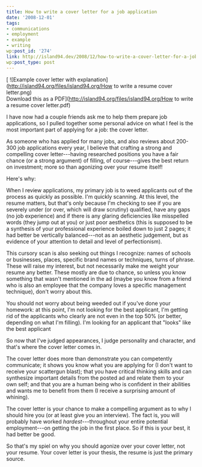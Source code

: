 ```yaml
---
title: How to write a cover letter for a job application
date: '2008-12-01'
tags:
- communications
- employment
- example
- writing
wp:post_id: '274'
link: http://island94.dev/2008/12/how-to-write-a-cover-letter-for-a-job-application/
wp:post_type: post
---
```


[ ![Example cover letter with explanation](http://island94.org/files/island94.org/How to write a resume cover letter.png)  
Download this as a PDF](http://island94.org/files/island94.org/How to write a resume cover letter.pdf)

I have now had a couple friends ask me to help them prepare job applications, so I pulled together some personal advice on what I feel is the most important part of applying for a job: the cover letter.

As someone who has applied for many jobs, and also reviews about 200-300 job applications every year, I believe that crafting a strong and compelling cover letter---having researched positions you have a fair chance (or a strong argument) of filling, of course---gives the best return on investment; more so than agonizing over your resume itself!

Here's why:

When I review applications, my primary job is to weed applicants out of the process as quickly as possible. I'm quickly scanning. At this level, the resume matters, but that's only because I'm checking to see if you are severely under (or over, which will draw scrutiny) qualified, have any gaps (no job experience) and if there is any glaring deficiencies like misspelled words (they jump out at you) or just poor aesthetics (this is supposed to be a synthesis of your professional experience boiled down to just 2 pages; it had better be vertically balanced---not as an aesthetic judgement, but as evidence of your attention to detail and level of perfectionism).

This cursory scan is also seeking out things I recognize: names of schools or businesses, places, specific brand names or techniques, turns of phrase. These will raise my interest, but not necessarily make me weight your resume any better. These mostly are due to chance, so unless you know something that wasn't mentioned in the ad (maybe you know from a friend who is also an employee that the company loves a specific management technique), don't worry about this.

You should not worry about being weeded out if you've done your homework: at this point, I'm not looking for the best applicant, I'm getting rid of the applicants who clearly are not even in the top 50% (or better, depending on what I'm filling). I'm looking for an applicant that "looks" like the best applicant

So now that I've judged appearances, I judge personality and character, and that's where the cover letter comes in.

The cover letter does more than demonstrate you can competently communicate; it shows you know what you are applying for (I don't want to receive your scattergun blast); that you have critical thinking skills and can synthesize important details from the posted ad and relate them to your own self; and that you are a human being who is confident in their abilities and wants me to benefit from them (I receive a surprising amount of whining).

The cover letter is your chance to make a compelling argument as to why I should hire you (or at least give you an interview). The fact is, you will probably have worked _hardest_---throughout your entire potential employment---on getting the job in the first place. So if this is your best, it had better be good.

So that's my spiel on why you should agonize over your cover letter, not your resume. Your cover letter is your thesis, the resume is just the primary source.